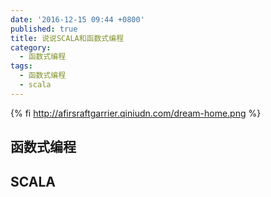 ```yaml
---
date: '2016-12-15 09:44 +0800'
published: true
title: 说说SCALA和函数式编程
category:
  - 函数式编程
tags:
  - 函数式编程
  - scala
---
```

{% fi http://afirsraftgarrier.qiniudn.com/dream-home.png %}
## 函数式编程

## SCALA
